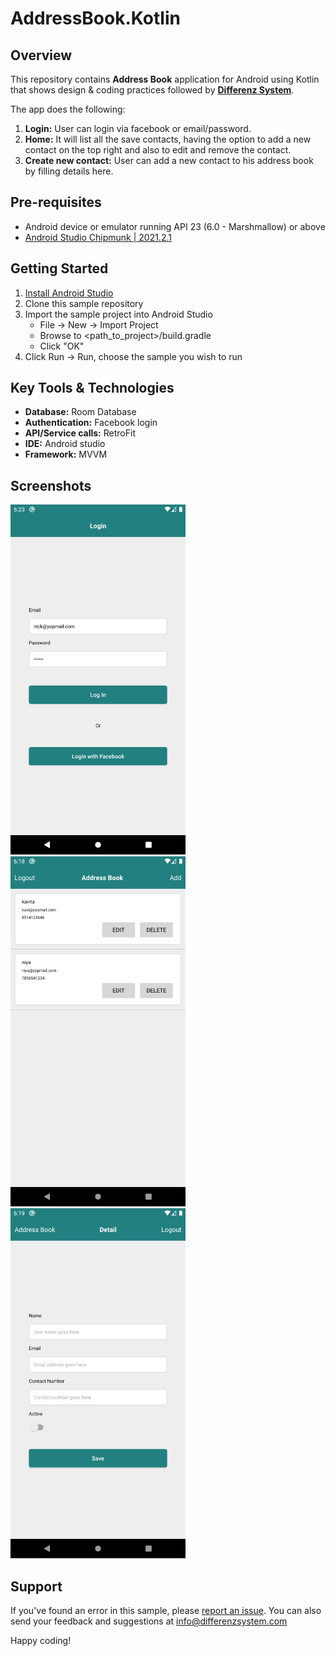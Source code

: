 # AddressBook.Kotlin

## Overview
This repository contains **Address Book** application for Android using Kotlin that shows design & coding practices followed by **[Differenz System](http://www.differenzsystem.com/)**.

The app does the following:
1. **Login:** User can login via facebook or email/password. 
2. **Home:** It will list all the save contacts, having the option to add a new contact on the top right and also to edit and remove the contact.
3. **Create new contact:** User can add a new contact to his address book by filling details here.

## Pre-requisites
- Android device or emulator running API 23 (6.0 - Marshmallow) or above
- [Android Studio Chipmunk | 2021.2.1](https://developer.android.com/studio/index.html)

## Getting Started
1. [Install Android Studio](https://developer.android.com/studio/index.html)
2. Clone this sample repository
3. Import the sample project into Android Studio
	- File -> New -> Import Project
	- Browse to <path_to_project>/build.gradle
	- Click "OK"
4. Click Run -> Run, choose the sample you wish to run

## Key Tools & Technologies
- **Database:** Room Database
- **Authentication:** Facebook login
- **API/Service calls:** RetroFit 
- **IDE:** Android studio
- **Framework:** MVVM

## Screenshots
<img src="https://github.com/differenz-system/AddressBook.Kotlin/blob/master/ScreenShots/login.png" width="280"> <img src="https://github.com/differenz-system/AddressBook.Kotlin/blob/master/ScreenShots/list.png" width="280"> <img src="https://github.com/differenz-system/AddressBook.Kotlin/blob/master/ScreenShots/detail.png" width="280">

## Support
If you've found an error in this sample, please [report an issue](https://github.com/differenz-system/AddressBook.Android/issues/new). You can also send your feedback and suggestions at info@differenzsystem.com

Happy coding!
